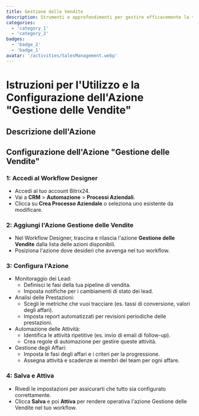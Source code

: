 ```yaml
---
title: Gestione delle Vendite
description: Strumenti e approfondimenti per gestire efficacemente la tua pipeline di vendita.
categories: 
  - 'category_1'
  - 'category_2'
badges: 
  - 'badge_2'
  - 'badge_1'
avatar: '/activities/SalesManagement.webp'
---
```


# Istruzioni per l'Utilizzo e la Configurazione dell'Azione "Gestione delle Vendite"

## Descrizione dell'Azione

## **Configurazione dell'Azione "Gestione delle Vendite"**

### 1: Accedi al Workflow Designer
- Accedi al tuo account Bitrix24.
- Vai a **CRM** > **Automazione** > **Processi Aziendali**.
- Clicca su **Crea Processo Aziendale** o seleziona uno esistente da modificare.

### 2: Aggiungi l'Azione Gestione delle Vendite
- Nel Workflow Designer, trascina e rilascia l'azione **Gestione delle Vendite** dalla lista delle azioni disponibili.
- Posiziona l'azione dove desideri che avvenga nel tuo workflow.

### 3: Configura l'Azione
- Monitoraggio dei Lead:
  - Definisci le fasi della tua pipeline di vendita.
  - Imposta notifiche per i cambiamenti di stato dei lead.
- Analisi delle Prestazioni:
  - Scegli le metriche che vuoi tracciare (es. tassi di conversione, valori degli affari).
  - Imposta report automatizzati per revisioni periodiche delle prestazioni.
- Automazione delle Attività:
  - Identifica le attività ripetitive (es. invio di email di follow-up).
  - Crea regole di automazione per gestire queste attività.
- Gestione degli Affari:
  - Imposta le fasi degli affari e i criteri per la progressione.
  - Assegna attività e scadenze ai membri del team per ogni affare.

### 4: Salva e Attiva
- Rivedi le impostazioni per assicurarti che tutto sia configurato correttamente.
- Clicca **Salva** e poi **Attiva** per rendere operativa l'azione Gestione delle Vendite nel tuo workflow.